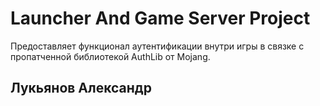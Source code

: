 # Launcher And Game Server Project
Предоставляет функционал аутентификации внутри игры в связке с пропатченной библиотекой AuthLib от Mojang. 


## Лукьянов Александр

